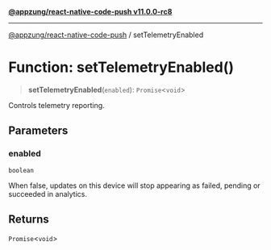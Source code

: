[**@appzung/react-native-code-push v11.0.0-rc8**](../README.md)

---

[@appzung/react-native-code-push](../README.md) / setTelemetryEnabled

# Function: setTelemetryEnabled()

> **setTelemetryEnabled**(`enabled`): `Promise`\<`void`\>

Controls telemetry reporting.

## Parameters

### enabled

`boolean`

When false, updates on this device will stop appearing as failed, pending or succeeded in analytics.

## Returns

`Promise`\<`void`\>
